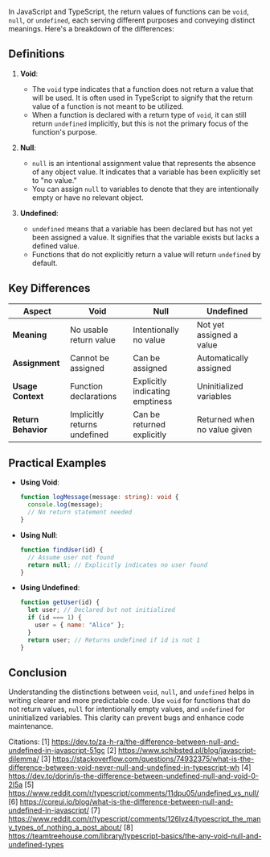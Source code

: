 In JavaScript and TypeScript, the return values of functions can be `void`, `null`, or `undefined`, each serving different
purposes and conveying distinct meanings. Here's a breakdown of the differences:

## Definitions

1. **Void**:

   - The `void` type indicates that a function does not return a value that will be used. It is often used in TypeScript to
     signify that the return value of a function is not meant to be utilized.
   - When a function is declared with a return type of `void`, it can still return `undefined` implicitly, but this is not
     the primary focus of the function's purpose.

2. **Null**:

   - `null` is an intentional assignment value that represents the absence of any object value. It indicates that a variable
     has been explicitly set to "no value."
   - You can assign `null` to variables to denote that they are intentionally empty or have no relevant object.

3. **Undefined**:
   - `undefined` means that a variable has been declared but has not yet been assigned a value. It signifies that the
     variable exists but lacks a defined value.
   - Functions that do not explicitly return a value will return `undefined` by default.

## Key Differences

| Aspect              | Void                         | Null                            | Undefined                    |
| ------------------- | ---------------------------- | ------------------------------- | ---------------------------- |
| **Meaning**         | No usable return value       | Intentionally no value          | Not yet assigned a value     |
| **Assignment**      | Cannot be assigned           | Can be assigned                 | Automatically assigned       |
| **Usage Context**   | Function declarations        | Explicitly indicating emptiness | Uninitialized variables      |
| **Return Behavior** | Implicitly returns undefined | Can be returned explicitly      | Returned when no value given |

## Practical Examples

- **Using Void**:

  ```typescript
  function logMessage(message: string): void {
    console.log(message);
    // No return statement needed
  }
  ```

- **Using Null**:

  ```javascript
  function findUser(id) {
    // Assume user not found
    return null; // Explicitly indicates no user found
  }
  ```

- **Using Undefined**:
  ```javascript
  function getUser(id) {
    let user; // Declared but not initialized
    if (id === 1) {
      user = { name: "Alice" };
    }
    return user; // Returns undefined if id is not 1
  }
  ```

## Conclusion

Understanding the distinctions between `void`, `null`, and `undefined` helps in writing clearer and more predictable code.
Use `void` for functions that do not return values, `null` for intentionally empty values, and `undefined` for uninitialized
variables. This clarity can prevent bugs and enhance code maintenance.

Citations: [1] https://dev.to/za-h-ra/the-difference-between-null-and-undefined-in-javascript-51gc [2]
https://www.schibsted.pl/blog/javascript-dilemma/ [3]
https://stackoverflow.com/questions/74932375/what-is-the-difference-between-void-never-null-and-undefined-in-typescript-wh
[4] https://dev.to/dorin/js-the-difference-between-undefined-null-and-void-0-2l5a [5]
https://www.reddit.com/r/typescript/comments/11dpu05/undefined_vs_null/ [6]
https://coreui.io/blog/what-is-the-difference-between-null-and-undefined-in-javascript/ [7]
https://www.reddit.com/r/typescript/comments/126lvz4/typescript_the_many_types_of_nothing_a_post_about/ [8]
https://teamtreehouse.com/library/typescript-basics/the-any-void-null-and-undefined-types
